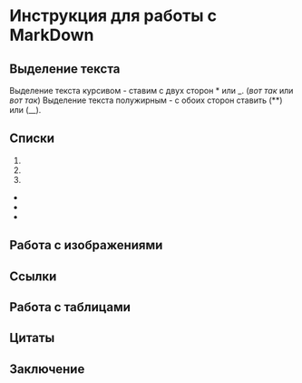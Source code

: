 # Инструкция для работы с MarkDown

## Выделение текста
Выделение текста курсивом - ставим с двух сторон * или _. (*вот так* или _вот так_)
Выделение текста полужирным - с обоих сторон ставить (**) или (__).

## Списки

1. 

2. 

3. 

* 

*  

* 


## Работа с изображениями

## Ссылки

## Работа с таблицами

## Цитаты

## Заключение